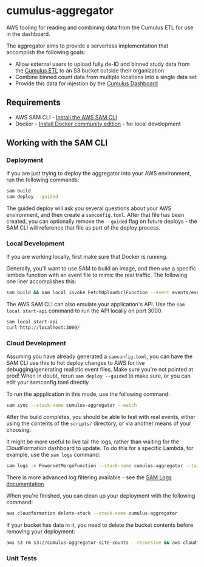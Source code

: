 # cumulus-aggregator

AWS tooling for reading and combining data from the Cumulus ETL for use in the dashboard.

The aggregator aims to provide a serverless implementation that accomplish the following goals:
- Allow external users to upload fully de-ID and binned study data from the [Cumulus ETL](https://github.com/smart-on-fhir/cumulus-etl) to an S3 bucket outside their organization
- Combine binned count data from multiple locations into a single data set
- Provide this data for injestion by the [Cumulus Dashboard](https://github.com/smart-on-fhir/cumulus-app)

## Requirements

* AWS SAM CLI - [Install the AWS SAM CLI](https://docs.aws.amazon.com/serverless-application-model/latest/developerguide/serverless-sam-cli-install.html)
* Docker - [Install Docker community edition](https://hub.docker.com/search/?type=edition&offering=community) - for local development

## Working with the SAM CLI

### Deployment
If you are just trying to deploy the aggregator into your AWS environment, run the following commands:

```bash
sam build
sam deploy --guided
```

The guided deploy will ask you several questions about your AWS environment, and then create a `samconfig.toml`. After that file has been created, you can optionally remove the `--guided` flag on future deploys - the SAM CLI will reference that file as part of the deploy process.

### Local Development

If you are working locally, first make sure that Docker is running.

Generally, you'll want to use SAM to build an image, and then use a specific lambda function with an event file to mimic the real traffic. The following one liner accomplishes this:

```bash
sam build && sam local invoke FetchUploadUrlFunction --event events/event-fetch-upload-url.json
```

The AWS SAM CLI can also emulate your application's API. Use the `sam local start-api` command to run the API locally on port 3000.

```bash
sam local start-api
curl http://localhost:3000/
```

### Cloud Development

Assuming you have already generated a `samconfig.toml`, you can have the SAM CLI use this to hot deploy changes to AWS for live debugging/generating realistic event files. Make sure you're not pointed at prod! When in doubt, rerun `sam deploy --guided` to make sure, or you can edit your samconfig.toml directly.

To run the appplication in this mode, use the following command:

```bash
sam sync --stack-name cumulus-aggregator --watch
```

After the build completes, you should be able to test with real events, either using the contents of the `scripts/` directory, or via another means of your choosing.

It might be more useful to live tail the logs, rather than waiting for the CloudFormation dashboard to update. To do this for a specific Lambda, for example, use the `sam logs` command:

```bash
sam logs -n PowersetMergeFunction --stack-name cumulus-aggregator --tail
```

There is more advanced log filtering available - see the [SAM Logs documentation](https://docs.aws.amazon.com/serverless-application-model/latest/developerguide/sam-cli-command-reference-sam-logs.html)

When you're finished, you can clean up your deployment with the following command:

```bash
aws cloudformation delete-stack --stack-name cumulus-aggregator
```

If your bucket has data in it, you need to delete the bucket contents before removing your deployment:

```bash
aws s3 rm s3://cumulus-aggregator-site-counts --recursive && aws cloudformation delete-stack --stack-name cumulus-aggregator
```

### Unit Tests
